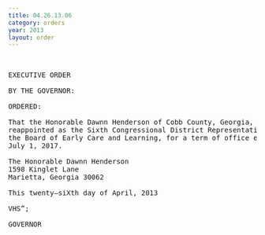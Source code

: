 ```yaml
---
title: 04.26.13.06
category: orders
year: 2013
layout: order
---
```


<pre> 

EXECUTIVE ORDER

BY THE GOVERNOR:

ORDERED:

That the Honorable Dawnn Henderson of Cobb County, Georgia, is
reappointed as the Sixth Congressional District Representative on
the Board of Early Care and Learning, for a term of office ending
July 1, 2017.

The Honorable Dawnn Henderson
1598 Kinglet Lane
Marietta, Georgia 30062

This twenty—siXth day of April, 2013

VHS”;

GOVERNOR

</pre>
